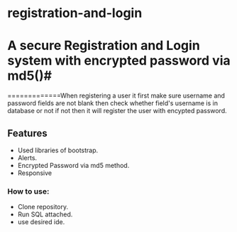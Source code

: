 # registration-and-login

# A secure Registration and Login system with encrypted password via md5()#

=============When registering a user it first make sure username and password fields are not blank then check whether field's username is in database or not if not then it will register the user with encypted password.

 ## Features ##
 
 * Used libraries of bootstrap.
 * Alerts.
 * Encrypted Password via md5 method.
 * Responsive
 
 
 ### How to use: ###
 
 * Clone repository.
 * Run SQL attached.
 * use desired ide.
